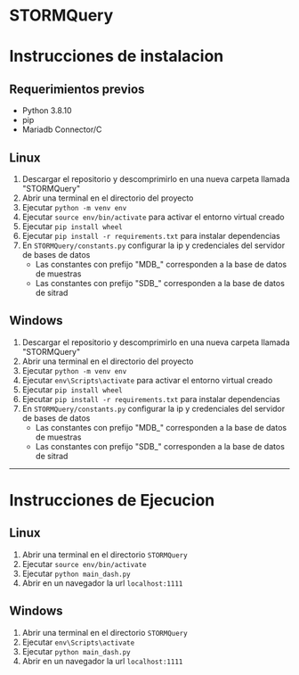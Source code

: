 # STORMQuery
# Instrucciones de instalacion
## Requerimientos previos
- Python 3.8.10
- pip
- Mariadb Connector/C

## Linux
1. Descargar el repositorio y descomprimirlo en una nueva carpeta llamada "STORMQuery"
2. Abrir una terminal en el directorio del proyecto
3. Ejecutar `python -m venv env`
4. Ejecutar `source env/bin/activate` para activar el entorno virtual creado
5. Ejecutar `pip install wheel`
6. Ejecutar `pip install -r requirements.txt` para instalar dependencias
7. En `STORMQuery/constants.py` configurar la ip y credenciales del servidor de bases de datos
    + Las constantes con prefijo "MDB_" corresponden a la base de datos de muestras
    + Las constantes con prefijo "SDB_" corresponden a la base de datos de sitrad

## Windows
1. Descargar el repositorio y descomprimirlo en una nueva carpeta llamada "STORMQuery"
2. Abrir una terminal en el directorio del proyecto
3. Ejecutar `python -m venv env`
4. Ejecutar `env\Scripts\activate` para activar el entorno virtual creado
5. Ejecutar `pip install wheel`
6. Ejecutar `pip install -r requirements.txt` para instalar dependencias
7. En `STORMQuery/constants.py` configurar la ip y credenciales del servidor de bases de datos
    + Las constantes con prefijo "MDB_" corresponden a la base de datos de muestras
    + Las constantes con prefijo "SDB_" corresponden a la base de datos de sitrad
---
# Instrucciones de Ejecucion
## Linux
1. Abrir una terminal en el directorio `STORMQuery`
2. Ejecutar `source env/bin/activate`
3. Ejecutar `python main_dash.py`
4. Abrir en un navegador la url `localhost:1111`

## Windows
1. Abrir una terminal en el directorio `STORMQuery`
2. Ejecutar `env\Scripts\activate`
3. Ejecutar `python main_dash.py`
4. Abrir en un navegador la url `localhost:1111`
